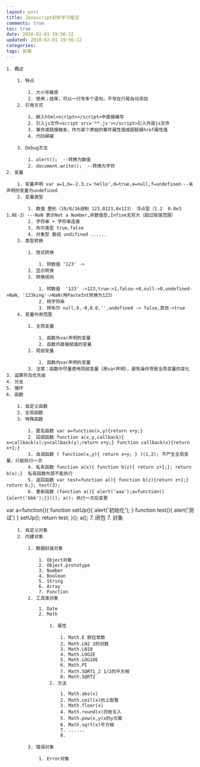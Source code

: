 ```yaml
---
layout: post
title: Javascript初步学习笔记
comments: true
toc: true
date: 2018-02-01 19:56:12
updated: 2018-02-01 19:56:12
categories:
tags: 前端
---
```

    1. 概述

        1. 特点

            1. 大小写敏感
            2. 使用；结束，可以一行写多个语句，不写在行尾自动添加
        2. 引用方式

            1. 嵌入html<script></script>中直接编写
            2. 引入js文件<script src='**.js'></script>引入外部js文件
            3. 事件或链接触发，作为某个原始的事件属性值或超链接href属性值
            4. 代码屏蔽
<script type='text/javascript>'
<!--
js代码
//-->
</script>
        3. Debug方法

            1. alert();  --转换为数值
            2. document.write();  --转换为字符
    2. 变量

        1. 变量声明 var a=1,b=-2.3,c='hello',d=true,e=null,f=undefined---未声明的变量为undefined
        2. 变量类型

            1. 数值 整形（10/8/16进制 123,0123,0x123） 浮点型（1.2  0.8e3 1.8E-3）---NaN 表示Not a Number,非数值型,Infine无穷大（超过取值范围）
            2. 字符串 + 字符串连接
            3. 布尔类型 true,false
            4. 对象型 数组 undifined ......
        3. 类型转换

            1. 隐式转换

                1. 转数值 ‘123' ->
            2. 显示转换
            3. 转换规则

                1. 转数值  '123' ->123,true->1,false->0,null->0,undefined->NaN, '123king'->NaN(用PasteInt转换为123）
                2. 转字符串
                3. 转布尔 null,0,-0,0.0,'',undefined -> false,其他->true
        4. 变量作用范围

            1. 全局变量

                1. 函数外var声明的变量
                2. 函数内直接赋值的变量
            2. 局部变量

                1. 函数内var声明的变量
            3. 注意：函数中尽量使用局部变量（用var声明），避免操作导致全局变量的变化
    3. 运算符及优先级
    4. 分支
    5. 循环
    6. 函数

        1. 自定义函数
        2. 全局函数
        3. 特殊函数

            1. 匿名函数 var a=function(x,y){return x+y;}
            2. 回调函数 function a(x,y,callback){ x=callback(x);y=callback(y);return x+y;} function callback(x){return x+1;}
            3. 自调函数 ( function(x,y){ return x+y; } )(1,2); 不产生全局变量，只能执行一次
            4. 私有函数 function a(x){ function b(z){ return z+1;}; return b(x);}  私有函数外部不能执行
            5. 返回函数 var test=function a(){ function b(z){return z+1;} return b;}; test(3);
            6. 重新函数 (fanction a(){ alert('aaa');a=function(){alert('bbb');}})(); a(); 执行一次后变更
var a=function(){
     function setUp(){
         alert('初始化'); 
     }
     function test(){
         alert('测试') 
     }
     setUp();
     return test;
}();
a();
            7. 闭包
    7. 对象

        1. 自定义对象
        2. 内建对象

            1. 数据封装对象

                1. Object对象
                2. Object.prototype
                3. Number
                4. Boolean
                5. String
                6. Array
                7. Function
            2. 工具类对象

                1. Date
                2. Math

                    1. 属性

                        1. Math.E 欧拉常数
                        2. Math.LN2 2的对数
                        3. Math.LN10
                        4. Math.LOG2E
                        5. Math.LOG10E
                        6. Math.PI
                        7. Math.SQRT1_2 1/2的平方根
                        8. Math.SQRT2
                    2. 方法

                        1. Math.abs(x)
                        2. Math.ceil(x)向上取整
                        3. Math.floor(x)
                        4. Math.round(x)四舍五入
                        5. Math.pow(x,y)x的y次幂
                        6. Math.sqrt(x)平方根
                        7. ......
                        8. 

            3. 错误对象

                1. Error对象
